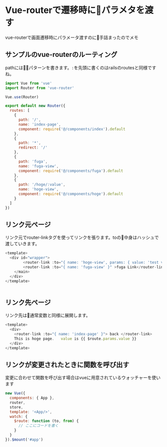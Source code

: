 # Vue-routerで遷移時にパラメタを渡す

vue-routerで画面遷移時にパラメータ渡すのに手詰まったのでメモ

## サンプルのvue-routerのルーティング
pathにはパターンを書きます。```:```を先頭に書くのはrailsのroutesと同様ですね。  
```js
import Vue from 'vue'
import Router from 'vue-router'

Vue.use(Router)

export default new Router({
  routes: [
    {
      path: '/',
      name: 'index-page',
      component: require('@/components/index').default
    },
    {
      path: '*',
      redirect: '/'
    },
    {
      path: 'fuga',
      name: 'fuga-view',
      component: require('@/components/fuga').default
    },
    {
      path: '/hoge/:value',
      name: 'hoge-view',
      component: require('@/components/hoge').default
    }
  ]
})

```
## リンク元ページ  

リンク元でrouter-linkタグを使ってリンクを張ります。toの中身はハッシュで渡していきます。

```js
<template>
  <div id="wrapper">
        <router-link :to="{ name: 'hoge-view', params: { value: 'test value' }}" >hoge Link</router-link >
        <router-link :to="{ name: 'fuga-view' }" >fuga Link</router-link >
    </main>
  </div>
</template>
  
```

## リンク先ページ
リンク先は通常変数と同様に展開します。

```js
<template>
  <div>
    <router-link :to="{ name: 'index-page' }"> back </router-link>
    This is hoge page.   value is {{ $route.params.value }} 
  </div>
</template>
```

## リンクが変更されたときに関数を呼び出す

変更に合わせて関数を呼び出す場合はvueに用意されているウォッチャーを使います


```js
new Vue({
  components: { App },
  router,
  store,
  template: '<App/>',
  watch: {
    $route: function (to, from) {
      // ここにコードを書く
    }
  }
}).$mount('#app')

```

